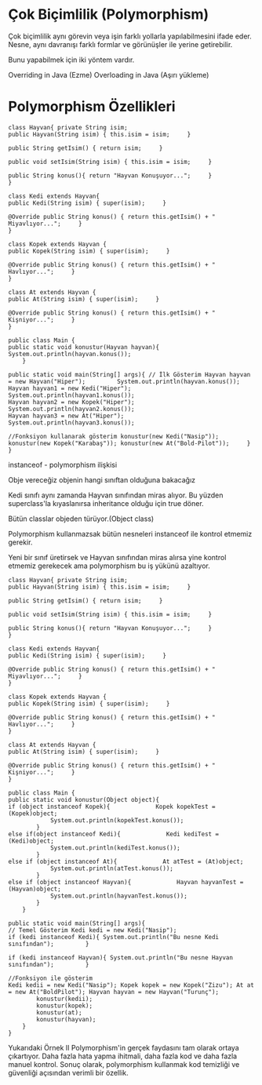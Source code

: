 # Çok Biçimlilik (Polymorphism)

Çok biçimlilik aynı görevin veya işin farklı yollarla yapılabilmesini ifade eder. Nesne, aynı davranışı farklı formlar ve görünüşler ile yerine getirebilir.

Bunu yapabilmek için iki yöntem vardır.

Overriding in Java (Ezme)
Overloading in Java (Aşırı yükleme)

# Polymorphism Özellikleri

```
class Hayvan{ private String isim; 
public Hayvan(String isim) { this.isim = isim;     }

public String getIsim() { return isim;     }

public void setIsim(String isim) { this.isim = isim;     }

public String konus(){ return "Hayvan Konuşuyor...";     }
}

class Kedi extends Hayvan{ 
public Kedi(String isim) { super(isim);     }

@Override public String konus() { return this.getIsim() + " Miyavlıyor...";     }
}

class Kopek extends Hayvan { 
public Kopek(String isim) { super(isim);     }

@Override public String konus() { return this.getIsim() + " Havlıyor...";     }
}

class At extends Hayvan { 
public At(String isim) { super(isim);     }

@Override public String konus() { return this.getIsim() + " Kişniyor...";     }
}

public class Main { 
public static void konustur(Hayvan hayvan){         System.out.println(hayvan.konus());
    }

public static void main(String[] args){ // İlk Gösterim Hayvan hayvan = new Hayvan("Hiper");         System.out.println(hayvan.konus());
Hayvan hayvan1 = new Kedi("Hiper");         System.out.println(hayvan1.konus());
Hayvan hayvan2 = new Kopek("Hiper");         System.out.println(hayvan2.konus());
Hayvan hayvan3 = new At("Hiper");         System.out.println(hayvan3.konus());

//Fonksiyon kullanarak gösterim konustur(new Kedi("Nasip")); konustur(new Kopek("Karabaş")); konustur(new At("Bold-Pilot"));     }
}
```

instanceof - polymorphism ilişkisi


Obje vereceğiz objenin hangi sınıftan olduğuna bakacağız


Kedi sınıfı aynı zamanda Hayvan sınıfından miras alıyor. Bu yüzden superclass'la kıyaslanırsa inheritance olduğu için true döner.


Bütün classlar objeden türüyor.(Object class)


Polymorphism kullanmazsak bütün nesneleri instanceof ile kontrol etmemiz gerekir.


Yeni bir sınıf üretirsek ve Hayvan sınıfından miras alırsa yine kontrol etmemiz gerekecek ama polymorphism bu iş yükünü azaltıyor.

```
class Hayvan{ private String isim; 
public Hayvan(String isim) { this.isim = isim;     }

public String getIsim() { return isim;     }

public void setIsim(String isim) { this.isim = isim;     }

public String konus(){ return "Hayvan Konuşuyor...";     }
}

class Kedi extends Hayvan{ 
public Kedi(String isim) { super(isim);     }

@Override public String konus() { return this.getIsim() + " Miyavlıyor...";     }
}

class Kopek extends Hayvan { 
public Kopek(String isim) { super(isim);     }

@Override public String konus() { return this.getIsim() + " Havlıyor...";     }
}

class At extends Hayvan { 
public At(String isim) { super(isim);     }

@Override public String konus() { return this.getIsim() + " Kişniyor...";     }
}

public class Main { 
public static void konustur(Object object){ 
if (object instanceof Kopek){             Kopek kopekTest = (Kopek)object;
            System.out.println(kopekTest.konus());
        }
else if(object instanceof Kedi){             Kedi kediTest = (Kedi)object;
            System.out.println(kediTest.konus());
        }
else if (object instanceof At){             At atTest = (At)object;
            System.out.println(atTest.konus());
        }
else if (object instanceof Hayvan){             Hayvan hayvanTest = (Hayvan)object;
            System.out.println(hayvanTest.konus());
        }
    }

public static void main(String[] args){ 
// Temel Gösterim Kedi kedi = new Kedi("Nasip"); 
if (kedi instanceof Kedi){ System.out.println("Bu nesne Kedi sınıfından");         }

if (kedi instanceof Hayvan){ System.out.println("Bu nesne Hayvan sınıfından");         }

//Fonksiyon ile gösterim 
Kedi kedii = new Kedi("Nasip"); Kopek kopek = new Kopek("Zizu"); At at = new At("BoldPilot"); Hayvan hayvan = new Hayvan("Turunç"); 
        konustur(kedii);
        konustur(kopek);
        konustur(at);
        konustur(hayvan);
    }
}
```

Yukarıdaki Örnek II Polymorphism'in gerçek faydasını tam olarak ortaya çıkartıyor. Daha fazla hata yapma ihitmali, daha fazla kod ve daha fazla manuel kontrol. Sonuç olarak, polymorphism kullanmak kod temizliği ve güvenliği açısından verimli bir özellik.
